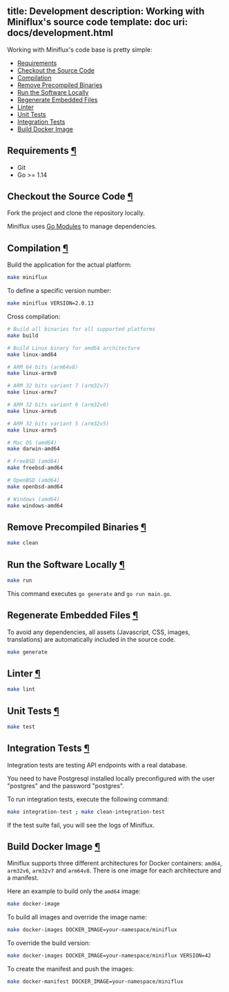 title: Development
description: Working with Miniflux's source code
template: doc
uri: docs/development.html
---
Working with Miniflux's code base is pretty simple:

- [Requirements](#requirements)
- [Checkout the Source Code](#source-code)
- [Compilation](#compilation)
- [Remove Precompiled Binaries](#cleanup)
- [Run the Software Locally](#run)
- [Regenerate Embedded Files](#generate)
- [Linter](#linter)
- [Unit Tests](#unit-tests)
- [Integration Tests](#integration-tests)
- [Build Docker Image](#docker-image)

<h2 id="requirements">Requirements <a class="anchor" href="#requirements" title="Permalink">¶</a></h2>

- Git
- Go >= 1.14

<h2 id="source-code">Checkout the Source Code <a class="anchor" href="#source-code" title="Permalink">¶</a></h2>

Fork the project and clone the repository locally.

Miniflux uses [Go Modules](https://github.com/golang/go/wiki/Modules) to manage dependencies.

<h2 id="compilation">Compilation <a class="anchor" href="#compilation" title="Permalink">¶</a></h2>

Build the application for the actual platform:

```bash
make miniflux
```

To define a specific version number:

```bash
make miniflux VERSION=2.0.13
```

Cross compilation:

```bash
# Build all binaries for all supported platforms
make build

# Build Linux binary for amd64 architecture
make linux-amd64

# ARM 64 bits (arm64v8)
make linux-armv8

# ARM 32 bits variant 7 (arm32v7)
make linux-armv7

# ARM 32 bits variant 6 (arm32v6)
make linux-armv6

# ARM 32 bits variant 5 (arm32v5)
make linux-armv5

# Mac OS (amd64)
make darwin-amd64

# FreeBSD (amd64)
make freebsd-amd64

# OpenBSD (amd64)
make openbsd-amd64

# Windows (amd64)
make windows-amd64
```

<h2 id="cleanup">Remove Precompiled Binaries <a class="anchor" href="#cleanup" title="Permalink">¶</a></h2>

```bash
make clean
```

<h2 id="run">Run the Software Locally <a class="anchor" href="#run" title="Permalink">¶</a></h2>

```bash
make run
```

This command executes `go generate` and `go run main.go`.

<h2 id="generate">Regenerate Embedded Files <a class="anchor" href="#generate" title="Permalink">¶</a></h2>

To avoid any dependencies, all assets (Javascript, CSS, images, translations) are automatically included in the source code.

```bash
make generate
```

<h2 id="linter">Linter <a class="anchor" href="#linter" title="Permalink">¶</a></h2>

```bash
make lint
```

<h2 id="unit-tests">Unit Tests <a class="anchor" href="#unit-tests" title="Permalink">¶</a></h2>

```bash
make test
```

<h2 id="integration-tests">Integration Tests <a class="anchor" href="#integration-tests" title="Permalink">¶</a></h2>

Integration tests are testing API endpoints with a real database.

You need to have Postgresql installed locally preconfigured with the user "postgres" and the password "postgres".

To run integration tests, execute the following command:

```bash
make integration-test ; make clean-integration-test
```

If the test suite fail, you will see the logs of Miniflux.

<h2 id="docker-image">Build Docker Image <a class="anchor" href="#docker-image" title="Permalink">¶</a></h2>

Miniflux supports three different architectures for Docker containers: `amd64`, `arm32v6`, `arm32v7` and `arm64v8`.
There is one image for each architecture and a manifest.

Here an example to build only the `amd64` image:

```bash
make docker-image
```

To build all images and override the image name:

```bash
make docker-images DOCKER_IMAGE=your-namespace/miniflux
```

To override the build version:

```bash
make docker-images DOCKER_IMAGE=your-namespace/miniflux VERSION=42
```

To create the manifest and push the images:

```bash
make docker-manifest DOCKER_IMAGE=your-namespace/miniflux
```
